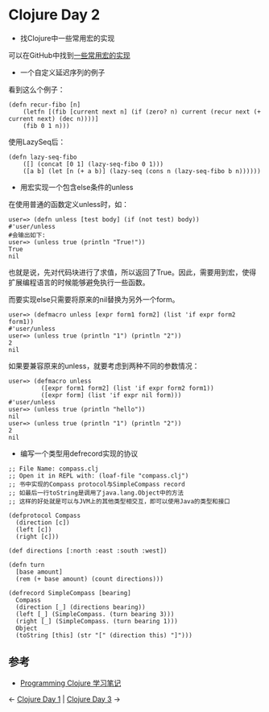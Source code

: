 # Clojure Day 2

* 找Clojure中一些常用宏的实现

可以在GitHub中找到[一些常用宏的实现](https://github.com/clojure/clojure/blob/d0c380d9809fd242bec688c7134e900f0bbedcac/src/clj/clojure/core.clj#L455)

* 一个自定义延迟序列的例子

看到这么个例子：

```
(defn recur-fibo [n]
    (letfn [(fib [current next n] (if (zero? n) current (recur next (+ current next) (dec n))))]
    (fib 0 1 n)))
```

使用LazySeq后：

```
(defn lazy-seq-fibo
    ([] (concat [0 1] (lazy-seq-fibo 0 1)))
    ([a b] (let [n (+ a b)] (lazy-seq (cons n (lazy-seq-fibo b n))))))
```

* 用宏实现一个包含else条件的unless

在使用普通的函数定义unless时，如：

```
user=> (defn unless [test body] (if (not test) body))
#'user/unless
#会输出如下:
user=> (unless true (println "True!"))
True
nil
```

也就是说，先对代码块进行了求值，所以返回了True。因此，需要用到宏，使得扩展编程语言的时候能够避免执行一些函数。

而要实现else只需要将原来的nil替换为另外一个form。

```
user=> (defmacro unless [expr form1 form2] (list 'if expr form2 form1))
#'user/unless
user=> (unless true (println "1") (println "2"))
2
nil
```

如果要兼容原来的unless，就要考虑到两种不同的参数情况：

```
user=> (defmacro unless 
         ([expr form1 form2] (list 'if expr form2 form1))
         ([expr form] (list 'if expr nil form)))
#'user/unless
user=> (unless true (println "hello"))
nil
user=> (unless true (println "1") (println "2"))
2
nil
```

* 编写一个类型用defrecord实现的协议

```
;; File Name: compass.clj
;; Open it in REPL with: (loaf-file "compass.clj")
;; 书中实现的Compass protocol与SimpleCompass record
;; 如最后一行toString是调用了java.lang.Object中的方法
;; 这样的好处就是可以与JVM上的其他类型相交互，即可以使用Java的类型和接口

(defprotocol Compass
  (direction [c])
  (left [c])
  (right [c]))

(def directions [:north :east :south :west])

(defn turn
  [base amount]
  (rem (+ base amount) (count directions)))

(defrecord SimpleCompass [bearing]
  Compass
  (direction [_] (directions bearing))
  (left [_] (SimpleCompass. (turn bearing 3)))
  (right [_] (SimpleCompass. (turn bearing 1)))
  Object
  (toString [this] (str "[" (direction this) "]")))
```

## 参考

* [Programming Clojure 学习笔记](http://blog.csdn.net/zh2qiang/article/details/7234487)

<- [Clojure Day 1](Clojure_day_1.md) | [Clojure Day 3](Clojure_day_3.md) ->